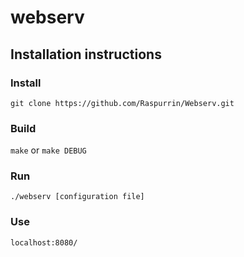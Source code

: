 # webserv
## Installation instructions
### Install
```
git clone https://github.com/Raspurrin/Webserv.git
```
### Build
`make` or `make DEBUG`

### Run
```
./webserv [configuration file]
```
### Use
```
localhost:8080/
```
